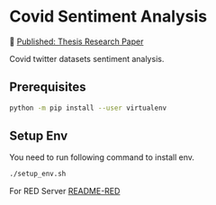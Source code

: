 
# Covid Sentiment Analysis

📰 [Published: Thesis Research Paper](https://www.proquest.com/openview/51ccce24b1d76da84ad2004a4faf6bf3/1?pq-origsite=gscholar&cbl=18750&diss=y)

Covid twitter datasets sentiment analysis.

## Prerequisites

```bash
python -m pip install --user virtualenv
```

## Setup Env

You need to run following command to install env.

```bash
./setup_env.sh
```


For RED Server [README-RED](README-RED.md)
